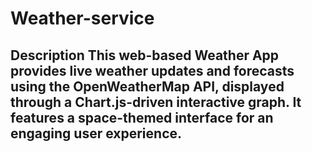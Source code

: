 # Weather-service
## Description This web-based Weather App provides live weather updates and forecasts using the OpenWeatherMap API, displayed through a Chart.js-driven interactive graph. It features a space-themed interface for an engaging user experience.

